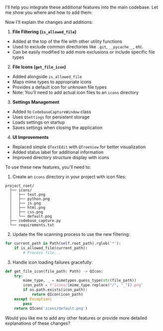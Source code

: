 I'll help you integrate these additional features into the main codebase. Let me show you where and how to add them:

Now I'll explain the changes and additions:

1. **File Filtering (`is_allowed_file`)**
- Added at the top of the file with other utility functions
- Used to exclude common directories like `.git`, `__pycache__`, etc.
- Can be easily modified to add more exclusions or include specific file types

2. **File Icons (`get_file_icon`)**
- Added alongside `is_allowed_file`
- Maps mime types to appropriate icons
- Provides a default icon for unknown file types
- Note: You'll need to add actual icon files to an `icons` directory

3. **Settings Management**
- Added to `CodebaseCaptureWindow` class
- Uses `QSettings` for persistent storage
- Loads settings on startup
- Saves settings when closing the application

4. **UI Improvements**
- Replaced simple `QTextEdit` with `QTreeView` for better visualization
- Added status label for additional information
- Improved directory structure display with icons

To use these new features, you'll need to:

1. Create an `icons` directory in your project with icon files:
```
project_root/
  ├── icons/
  │   ├── text.png
  │   ├── python.png
  │   ├── js.png
  │   ├── html.png
  │   ├── css.png
  │   └── default.png
  ├── codebase_capture.py
  └── requirements.txt
```

2. Update the file scanning process to use the new filtering:
```python
for current_path in Path(self.root_path).rglob('*'):
    if is_allowed_file(current_path):
        # Process file...
```

3. Handle icon loading failures gracefully:
```python
def get_file_icon(file_path: Path) -> QIcon:
    try:
        mime_type, _ = mimetypes.guess_type(str(file_path))
        icon_path = f'icons/{mime_type.replace("/", "_")}.png'
        if os.path.exists(icon_path):
            return QIcon(icon_path)
    except Exception:
        pass
    return QIcon('icons/default.png')
```

Would you like me to add any other features or provide more detailed explanations of these changes?